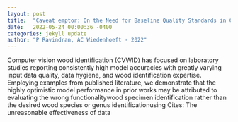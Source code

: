```yaml
---
layout: post
title:  "Caveat emptor: On the Need for Baseline Quality Standards in Computer Vision Wood Identification. Forests 2022, 13, 632"
date:   2022-05-24 00:00:36 -0400
categories: jekyll update
author: "P Ravindran, AC Wiedenhoeft - 2022"
---
```

Computer vision wood identification (CVWID) has focused on laboratory studies reporting consistently high model accuracies with greatly varying input data quality, data hygiene, and wood identification expertise. Employing examples from published literature, we demonstrate that the highly optimistic model performance in prior works may be attributed to evaluating the wrong functionalitywood specimen identification rather than the desired wood species or genus identificationusing  Cites: The unreasonable effectiveness of data
